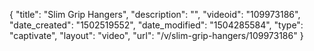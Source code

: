 {
    "title": "Slim Grip Hangers",
    "description": "",
    "videoid": "109973186",
    "date_created": "1502519552",
    "date_modified": "1504285584",
    "type": "captivate",
    "layout": "video",
    "url": "\/v\/slim-grip-hangers\/109973186"
}